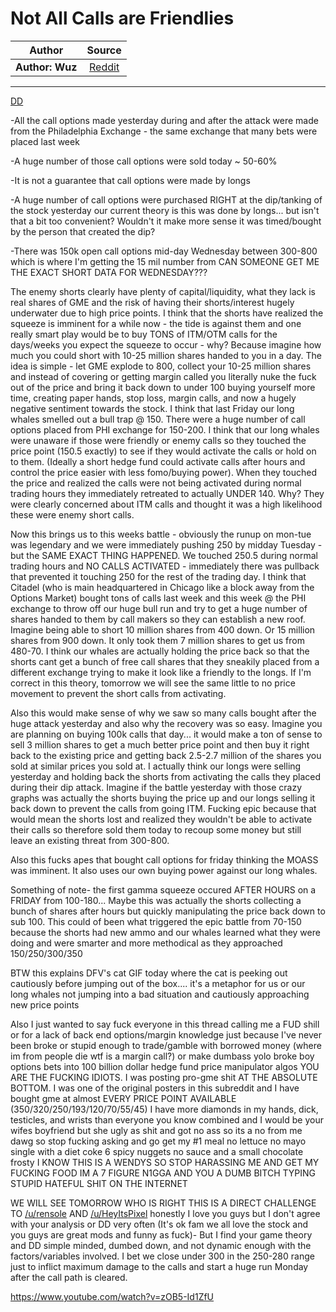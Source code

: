 Not All Calls are Friendlies
============================

| Author       | Source       | 
| :-------------: |:-------------:|
|  **Author: Wuz**| [Reddit](https://www.reddit.com/r/GME/comments/m33en4/not_all_calls_are_friendlies/) | 

---

[DD](https://www.reddit.com/r/GME/search?q=flair_name%3A%22DD%22&restrict_sr=1)

-All the call options made yesterday during and after the attack were made from the Philadelphia Exchange - the same exchange that many bets were placed last week

-A huge number of those call options were sold today ~ 50-60%

-It is not a guarantee that call options were made by longs

-A huge number of call options were purchased RIGHT at the dip/tanking of the stock yesterday our current theory is this was done by longs... but isn't that a bit too convenient? Wouldn't it make more sense it was timed/bought by the person that created the dip?

-There was 150k open call options mid-day Wednesday between 300-800 which is where I'm getting the 15 mil number from CAN SOMEONE GET ME THE EXACT SHORT DATA FOR WEDNESDAY???

The enemy shorts clearly have plenty of capital/liquidity, what they lack is real shares of GME and the risk of having their shorts/interest hugely underwater due to high price points. I think that the shorts have realized the squeeze is imminent for a while now - the tide is against them and one really smart play would be to buy TONS of ITM/OTM calls for the days/weeks you expect the squeeze to occur - why? Because imagine how much you could short with 10-25 million shares handed to you in a day. The idea is simple - let GME explode to 800, collect your 10-25 million shares and instead of covering or getting margin called you literally nuke the fuck out of the price and bring it back down to under 100 buying yourself more time, creating paper hands, stop loss, margin calls, and now a hugely negative sentiment towards the stock. I think that last Friday our long whales smelled out a bull trap @ 150. There were a huge number of call options placed from PHI exchange for 150-200. I think that our long whales were unaware if those were friendly or enemy calls so they touched the price point (150.5 exactly) to see if they would activate the calls or hold on to them. (Ideally a short hedge fund could activate calls after hours and control the price easier with less fomo/buying power). When they touched the price and realized the calls were not being activated during normal trading hours they immediately retreated to actually UNDER 140. Why? They were clearly concerned about ITM calls and thought it was a high likelihood these were enemy short calls.

Now this brings us to this weeks battle - obviously the runup on mon-tue was legendary and we were immediately pushing 250 by midday Tuesday - but the SAME EXACT THING HAPPENED. We touched 250.5 during normal trading hours and NO CALLS ACTIVATED - immediately there was pullback that prevented it touching 250 for the rest of the trading day. I think that Citadel (who is main headquartered in Chicago like a block away from the Options Market) bought tons of calls last week and this week @ the PHI exchange to throw off our huge bull run and try to get a huge number of shares handed to them by call makers so they can establish a new roof. Imagine being able to short 10 million shares from 400 down. Or 15 million shares from 900 down. It only took them 7 million shares to get us from 480-70. I think our whales are actually holding the price back so that the shorts cant get a bunch of free call shares that they sneakily placed from a different exchange trying to make it look like a friendly to the longs. If I'm correct in this theory, tomorrow we will see the same little to no price movement to prevent the short calls from activating.

Also this would make sense of why we saw so many calls bought after the huge attack yesterday and also why the recovery was so easy. Imagine you are planning on buying 100k calls that day... it would make a ton of sense to sell 3 million shares to get a much better price point and then buy it right back to the existing price and getting back 2.5-2.7 million of the shares you sold at similar prices you sold at. I actually think our longs were selling yesterday and holding back the shorts from activating the calls they placed during their dip attack. Imagine if the battle yesterday with those crazy graphs was actually the shorts buying the price up and our longs selling it back down to prevent the calls from going ITM. Fucking epic because that would mean the shorts lost and realized they wouldn't be able to activate their calls so therefore sold them today to recoup some money but still leave an existing threat from 300-800.

Also this fucks apes that bought call options for friday thinking the MOASS was imminent. It also uses our own buying power against our long whales.

Something of note- the first gamma squeeze occured AFTER HOURS on a FRIDAY from 100-180... Maybe this was actually the shorts collecting a bunch of shares after hours but quickly manipulating the price back down to sub 100. This could of been what triggered the epic battle from 70-150 because the shorts had new ammo and our whales learned what they were doing and were smarter and more methodical as they approached 150/250/300/350

BTW this explains DFV's cat GIF today where the cat is peeking out cautiously before jumping out of the box.... it's a metaphor for us or our long whales not jumping into a bad situation and cautiously approaching new price points

Also I just wanted to say fuck everyone in this thread calling me a FUD shill or for a lack of back end options/margin knowledge just because I've never been broke or stupid enough to trade/gamble with borrowed money (where im from people die wtf is a margin call?) or make dumbass yolo broke boy options bets into 100 billion dollar hedge fund price manipulator algos YOU ARE THE FUCKING IDIOTS. I was posting pro-gme shit AT THE ABSOLUTE BOTTOM. I was one of the original posters in this subreddit and I have bought gme at almost EVERY PRICE POINT AVAILABLE (350/320/250/193/120/70/55/45) I have more diamonds in my hands, dick, testicles, and wrists than everyone you know combined and I would be your wifes boyfriend but she ugly as shit and got no ass so its a no from me dawg so stop fucking asking and go get my #1 meal no lettuce no mayo single with a diet coke 6 spicy nuggets no sauce and a small chocolate frosty I KNOW THIS IS A WENDYS SO STOP HARASSING ME AND GET MY FUCKING FOOD IM A 7 FIGURE N1GGA AND YOU A DUMB BITCH TYPING STUPID HATEFUL SHIT ON THE INTERNET

WE WILL SEE TOMORROW WHO IS RIGHT THIS IS A DIRECT CHALLENGE TO [/u/rensole](https://www.reddit.com/u/rensole/) AND [/u/HeyItsPixel](https://www.reddit.com/u/HeyItsPixel/) honestly I love you guys but I don't agree with your analysis or DD very often (It's ok fam we all love the stock and you guys are great mods and funny as fuck)- But I find your game theory and DD simple minded, dumbed down, and not dynamic enough with the factors/variables involved. I bet we close under 300 in the 250-280 range just to inflict maximum damage to the calls and start a huge run Monday after the call path is cleared.

<https://www.youtube.com/watch?v=zOB5-Id1ZfU>

